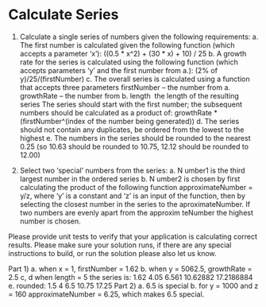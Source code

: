 # Calculate Series

1. Calculate a single series of numbers given the following requirements:
  a. The first number is calculated given the following function (which accepts a parameter ‘x’):
    ((0.5 * x^2) + (30 * x) + 10) / 25
  b. A growth rate for the series is calculated using the following function (which accepts parameters ‘y’ and the first number from a.):
    (2% of y)/25/(firstNumber)
  c. The overall series is calculated using a function that accepts three parameters firstNumber – the number from a.
    growthRate – the number from b.
    length ­ the length of the resulting series
    The series should start with the first number; the subsequent numbers should be calculated as a product of:
      growthRate * (firstNumber^(index of the number being generated))
  d. The series should not contain any duplicates, be ordered from the lowest to the highest e. The numbers in the series should be rounded to the nearest 0.25 (so 10.63 should be rounded to 10.75, 12.12 should be rounded to 12.00)

2. Select two ‘special’ numbers from the series:
  a. N umber1 is the third largest number in the ordered series
  b. N umber2 is chosen by first calculating the product of the following function approximateNumber = y/z, where ‘y’ is a constant and ‘z’ is an input of the function, then by selecting the closest number in the series to the aproximateNumber. If two numbers are evenly apart from the approxim teNumber the highest number is chosen.
  
  
  
Please provide unit tests to verify that your application is calculating correct results.
Please make sure your solution runs, if there are any special instructions to build, or run the solution please also let us know.

Part 1)
a. when x = 1, firstNumber = 1.62
b. when y = 5062.5, growthRate = 2.5 c, d when length = 5 the series is:
1.62
4.05
6.561 10.62882 17.2186884
e. rounded:
1.5
4
6.5 10.75 17.25
Part 2)
a. 6.5 is special
b. for y = 1000 and z = 160
approximateNumber = 6.25, which makes 6.5 special.

